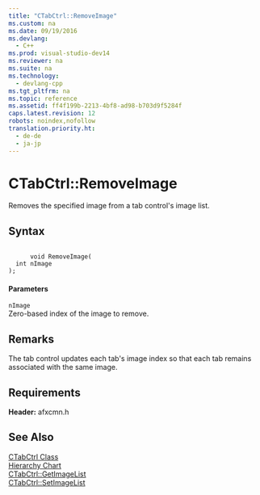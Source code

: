 ```yaml
---
title: "CTabCtrl::RemoveImage"
ms.custom: na
ms.date: 09/19/2016
ms.devlang: 
  - C++
ms.prod: visual-studio-dev14
ms.reviewer: na
ms.suite: na
ms.technology: 
  - devlang-cpp
ms.tgt_pltfrm: na
ms.topic: reference
ms.assetid: ff4f199b-2213-4bf8-ad98-b703d9f5284f
caps.latest.revision: 12
robots: noindex,nofollow
translation.priority.ht: 
  - de-de
  - ja-jp
---
```

# CTabCtrl::RemoveImage
Removes the specified image from a tab control's image list.  
  
## Syntax  
  
```  
  
      void RemoveImage(  
  int nImage   
);  
```  
  
#### Parameters  
 `nImage`  
 Zero-based index of the image to remove.  
  
## Remarks  
 The tab control updates each tab's image index so that each tab remains associated with the same image.  
  
## Requirements  
 **Header:** afxcmn.h  
  
## See Also  
 [CTabCtrl Class](../vs140/CTabCtrl-Class.md)   
 [Hierarchy Chart](../vs140/Hierarchy-Chart.md)   
 [CTabCtrl::GetImageList](../vs140/CTabCtrl--GetImageList.md)   
 [CTabCtrl::SetImageList](../vs140/CTabCtrl--SetImageList.md)